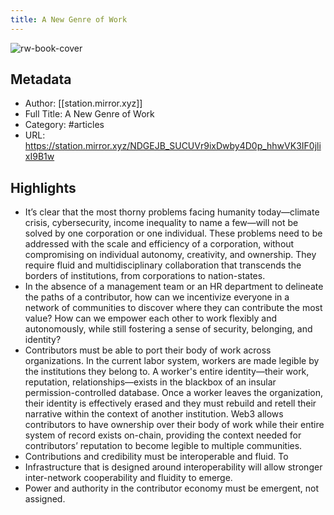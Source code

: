 ```yaml
---
title: A New Genre of Work
---
```

![rw-book-cover](https://readwise-assets.s3.amazonaws.com/static/images/article3.5c705a01b476.png)

## Metadata
- Author: [[station.mirror.xyz]]
- Full Title: A New Genre of Work
- Category: #articles
- URL: https://station.mirror.xyz/NDGEJB_SUCUVr9ixDwby4D0p_hhwVK3IF0jlixI9B1w

## Highlights
- It’s clear that the most thorny problems facing humanity today—climate crisis, cybersecurity, income inequality to name a few—will not be solved by one corporation or one individual. These problems need to be addressed with the scale and efficiency of a corporation, without compromising on individual autonomy, creativity, and ownership. They require fluid and multidisciplinary collaboration that transcends the borders of institutions, from corporations to nation-states.
- In the absence of a management team or an HR department to delineate the paths of a contributor, how can we incentivize everyone in a network of communities to discover where they can contribute the most value? How can we empower each other to work flexibly and autonomously, while still fostering a sense of security, belonging, and identity?
- Contributors must be able to port their body of work across organizations. In the current labor system, workers are made legible by the institutions they belong to. A worker's entire identity—their work, reputation, relationships—exists in the blackbox of an insular permission-controlled database. Once a worker leaves the organization, their identity is effectively erased and they must rebuild and retell their narrative within the context of another institution. Web3 allows contributors to have ownership over their body of work while their entire system of record exists on-chain, providing the context needed for contributors’ reputation to become legible to multiple communities.
- Contributions and credibility must be interoperable and fluid. To
- Infrastructure that is designed around interoperability will allow stronger inter-network cooperability and fluidity to emerge.
- Power and authority in the contributor economy must be emergent, not assigned.
